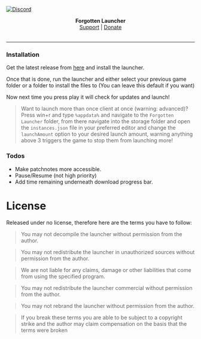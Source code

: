 [![Discord](https://media.discordapp.net/attachments/564103372471402496/661415340613304321/fest2.png)](http://discord.gg/8nG3FkS)

<p align="center">
  <b>Forgotten Launcher</b><br>
  <a href="http://discord.gg/bZZdfZZ">Support</a> |
  <a href="https://forgotten-fw.square.site/">Donate</a>
  <br><br>
</p>

---

### Installation

Get the latest release from [here](https://github.com/forgottenfw/launcher/releases/latest/download/Forgotten-Launcher-Installer.exe) and install the launcher.

Once that is done, run the launcher and either select your previous game folder or a folder to install the files to (You can leave this default if you want)

Now next time you press play it will check for updates and launch!


> Want to launch more than once client at once (warning: advanced)? Press win+r and type `%appdata%` and navigate to the `Forgotten Launcher` folder, from there navigate into the storage folder and open the `instances.json` file in your preferred editor and change the `launchAmount` option to your desired launch amount, warning anything above 3 triggers the game to stop them from launching more!

### Todos

 - Make patchnotes more accessible.
 - Pause/Resume (not high priority)
 - Add time remaining underneath download progress bar.

# License

Released under no license, therefore here are the terms you have to follow:

> You may not decompile the launcher without permission from the author.

> You may not redistribute the launcher in unauthorized sources without permission from the author.

> We are not liable for any claims, damage or other liabilities that come from using the specified program.

> You may not redistribute the launcher commercial without permission from the author.

> You may not rebrand the launcher without permission from the author.



> If you break these terms you are able to be subject to a copyright strike and the author may claim compensation on the basis that the terms were broken

